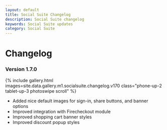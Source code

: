 ```yaml
---
layout: default
title: Social Suite Changelog
description: Social Suite changelog
keywords: Social Suite updates
category: Social Suite
---
```


# Changelog

### Version 1.7.0

{% include gallery.html images=site.data.gallery.m1.socialsuite.changelog.v170 class="phone-up-2 tablet-up-3 photoswipe scroll" %}

 -  Added nice default images for sign-in, share buttons, and banner options
 -  Improved integration with Firecheckout module
 -  Improved shopping cart banner styles
 -  Improved discount popup styles
